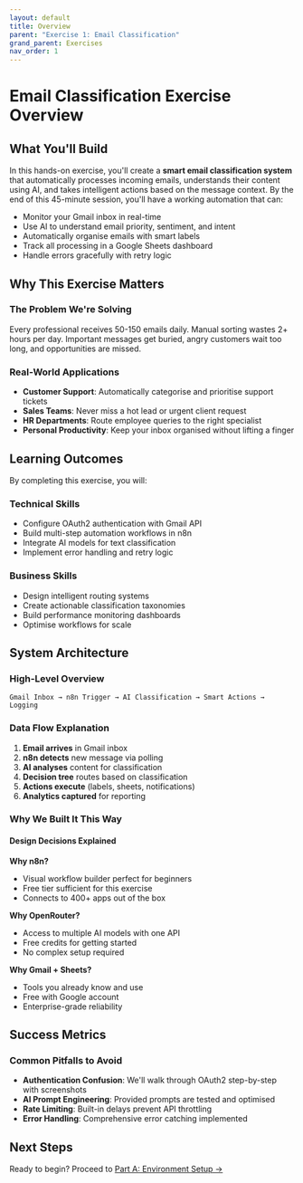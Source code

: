 ```yaml
---
layout: default
title: Overview
parent: "Exercise 1: Email Classification"
grand_parent: Exercises
nav_order: 1
---
```


# Email Classification Exercise Overview

## What You'll Build

In this hands-on exercise, you'll create a **smart email classification system** that automatically processes incoming emails, understands their content using AI, and takes intelligent actions based on the message context. By the end of this 45-minute session, you'll have a working automation that can:

- Monitor your Gmail inbox in real-time
- Use AI to understand email priority, sentiment, and intent
- Automatically organise emails with smart labels
- Track all processing in a Google Sheets dashboard
- Handle errors gracefully with retry logic

## Why This Exercise Matters

### The Problem We're Solving

Every professional receives 50-150 emails daily. Manual sorting wastes 2+ hours per day. Important messages get buried, angry customers wait too long, and opportunities are missed.

### Real-World Applications

- **Customer Support**: Automatically categorise and prioritise support tickets
- **Sales Teams**: Never miss a hot lead or urgent client request
- **HR Departments**: Route employee queries to the right specialist
- **Personal Productivity**: Keep your inbox organised without lifting a finger

## Learning Outcomes

By completing this exercise, you will:

### Technical Skills

- Configure OAuth2 authentication with Gmail API
- Build multi-step automation workflows in n8n
- Integrate AI models for text classification
- Implement error handling and retry logic

### Business Skills

- Design intelligent routing systems
- Create actionable classification taxonomies
- Build performance monitoring dashboards
- Optimise workflows for scale


## System Architecture

### High-Level Overview

```
Gmail Inbox → n8n Trigger → AI Classification → Smart Actions → Logging
```

### Data Flow Explanation

1. **Email arrives** in Gmail inbox
2. **n8n detects** new message via polling
3. **AI analyses** content for classification
4. **Decision tree** routes based on classification
5. **Actions execute** (labels, sheets, notifications)
6. **Analytics captured** for reporting

### Why We Built It This Way

#### Design Decisions Explained

**Why n8n?**

- Visual workflow builder perfect for beginners
- Free tier sufficient for this exercise
- Connects to 400+ apps out of the box

**Why OpenRouter?**

- Access to multiple AI models with one API
- Free credits for getting started
- No complex setup required

**Why Gmail + Sheets?**

- Tools you already know and use
- Free with Google account
- Enterprise-grade reliability

## Success Metrics

### Common Pitfalls to Avoid

- **Authentication Confusion**: We'll walk through OAuth2 step-by-step with screenshots
- **AI Prompt Engineering**: Provided prompts are tested and optimised
- **Rate Limiting**: Built-in delays prevent API throttling
- **Error Handling**: Comprehensive error catching implemented

## Next Steps

Ready to begin? Proceed to [Part A: Environment Setup →](./part-a-setup)

